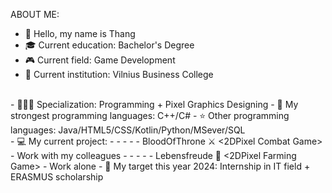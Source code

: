 ABOUT ME:
- 👀 Hello, my name is Thang
- 🎓 Current education: Bachelor's Degree
- 🎮 Current field: Game Development
- 🏫 Current institution: Vilnius Business College
<br>
- 👨🏻‍💻 Specialization: Programming + Pixel Graphics Designing
- 🌟 My strongest programming languages: C++/C#
- ⭐ Other programming languages: Java/HTML5/CSS/Kotlin/Python/MSever/SQL
<br>
- 💻 My current project:
- - - - - BloodOfThrone ⚔️ <2DPixel Combat Game> - Work with my colleagues
- - - - - Lebensfreude  🌱 <2DPixel Farming Game> - Work alone
- 🎯 My target this year 2024: Internship in IT field + ERASMUS scholarship

<!---
DemonDrac05/DemonDrac05 is a ✨ special ✨ repository because its `README.md` (this file) appears on your GitHub profile.
You can click the Preview link to take a look at your changes.
--->
